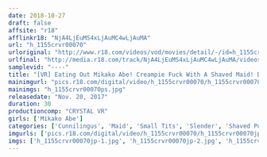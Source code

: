 ```yaml
---
date: 2018-10-27
draft: false
affsite: "r18"
afflinkr18: "NjA4LjEuMS4xLjAuMC4wLjAuMA"
url: "h_1155crvr00070"
urloriginal: "http://www.r18.com/videos/vod/movies/detail/-/id=h_1155crvr00070"
urlfinal: "http://media.r18.com/track/NjA4LjEuMS4xLjAuMC4wLjAuMA/videos/vod/movies/detail/-/id=h_1155crvr00070"
samplevid: "----"
title: "[VR] Eating Out Mikako Abe! Creampie Fuck With A Shaved Maid! Daily Life With A Maid Who Will Do Anything For Me"
mainimgurl: "pics.r18.com/digital/video/h_1155crvr00070/h_1155crvr00070ps.jpg"
mainimgs: "h_1155crvr00070ps.jpg"
releasedate: "Nov. 20, 2017"
duration: 30
productioncomp: "CRYSTAL VR"
girls: ['Mikako Abe']
categories: ['Cunnilingus', 'Maid', 'Small Tits', 'Slender', 'Shaved Pussy', 'Featured Actress', 'Creampie', '69', 'VR Exclusive']
imgurls: ['pics.r18.com/digital/video/h_1155crvr00070/h_1155crvr00070jp-1.jpg', 'pics.r18.com/digital/video/h_1155crvr00070/h_1155crvr00070jp-2.jpg', 'pics.r18.com/digital/video/h_1155crvr00070/h_1155crvr00070jp-3.jpg', 'pics.r18.com/digital/video/h_1155crvr00070/h_1155crvr00070jp-4.jpg', 'pics.r18.com/digital/video/h_1155crvr00070/h_1155crvr00070jp-5.jpg', 'pics.r18.com/digital/video/h_1155crvr00070/h_1155crvr00070jp-6.jpg', 'pics.r18.com/digital/video/h_1155crvr00070/h_1155crvr00070jp-7.jpg', 'pics.r18.com/digital/video/h_1155crvr00070/h_1155crvr00070jp-8.jpg', 'pics.r18.com/digital/video/h_1155crvr00070/h_1155crvr00070jp-9.jpg', 'pics.r18.com/digital/video/h_1155crvr00070/h_1155crvr00070jp-10.jpg', 'pics.r18.com/digital/video/h_1155crvr00070/h_1155crvr00070jp-11.jpg', 'pics.r18.com/digital/video/h_1155crvr00070/h_1155crvr00070jp-12.jpg', 'pics.r18.com/digital/video/h_1155crvr00070/h_1155crvr00070jp-13.jpg', 'pics.r18.com/digital/video/h_1155crvr00070/h_1155crvr00070jp-14.jpg', 'pics.r18.com/digital/video/h_1155crvr00070/h_1155crvr00070jp-15.jpg', 'pics.r18.com/digital/video/h_1155crvr00070/h_1155crvr00070jp-16.jpg', 'pics.r18.com/digital/video/h_1155crvr00070/h_1155crvr00070jp-17.jpg', 'pics.r18.com/digital/video/h_1155crvr00070/h_1155crvr00070jp-18.jpg', 'pics.r18.com/digital/video/h_1155crvr00070/h_1155crvr00070jp-19.jpg', 'pics.r18.com/digital/video/h_1155crvr00070/h_1155crvr00070jp-20.jpg']
imgs: ['h_1155crvr00070jp-1.jpg', 'h_1155crvr00070jp-2.jpg', 'h_1155crvr00070jp-3.jpg', 'h_1155crvr00070jp-4.jpg', 'h_1155crvr00070jp-5.jpg', 'h_1155crvr00070jp-6.jpg', 'h_1155crvr00070jp-7.jpg', 'h_1155crvr00070jp-8.jpg', 'h_1155crvr00070jp-9.jpg', 'h_1155crvr00070jp-10.jpg', 'h_1155crvr00070jp-11.jpg', 'h_1155crvr00070jp-12.jpg', 'h_1155crvr00070jp-13.jpg', 'h_1155crvr00070jp-14.jpg', 'h_1155crvr00070jp-15.jpg', 'h_1155crvr00070jp-16.jpg', 'h_1155crvr00070jp-17.jpg', 'h_1155crvr00070jp-18.jpg', 'h_1155crvr00070jp-19.jpg', 'h_1155crvr00070jp-20.jpg']
---
```


